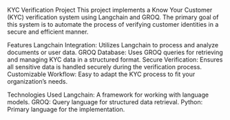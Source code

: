 KYC Verification Project
This project implements a Know Your Customer (KYC) verification system using Langchain and GROQ. The primary goal of this system is to automate the process of verifying customer identities in a secure and efficient manner.

Features
Langchain Integration: Utilizes Langchain to process and analyze documents or user data.
GROQ Database: Uses GROQ queries for retrieving and managing KYC data in a structured format.
Secure Verification: Ensures all sensitive data is handled securely during the verification process.
Customizable Workflow: Easy to adapt the KYC process to fit your organization’s needs.

Technologies Used
Langchain: A framework for working with language models.
GROQ: Query language for structured data retrieval.
Python: Primary language for the implementation.
